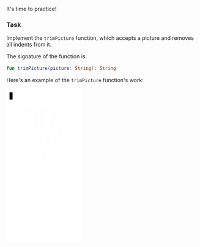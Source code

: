 It's time to practice!

### Task

Implement the `trimPicture` function, which accepts a picture and removes all indents from it. 

<div class="hint" title="Click me to see the new signature of the trimPicture function">

The signature of the function is:
```kotlin
fun trimPicture(picture: String): String
```
</div>

Here's an example of the `trimPicture` function's work:

<img src="../../utils/src/main/resources/images/part1/almost.done/trimmed_picture.gif" height="400" alt="`trimPicture` function work"/>
